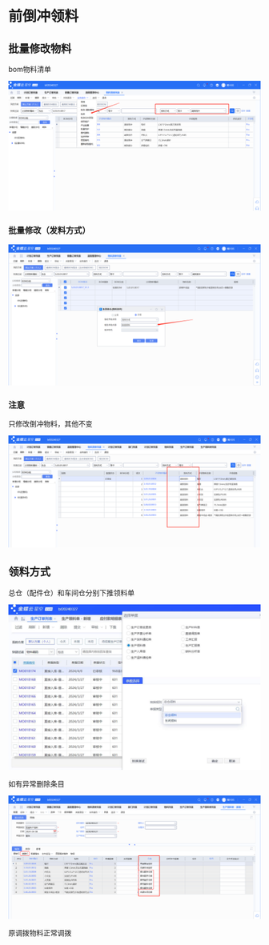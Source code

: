 # 前倒冲领料



## 批量修改物料

 bom物料清单

![](./前倒冲领料-img/批量修改bom清单.png)

### 批量修改（发料方式）

![](./前倒冲领料-img/批量修改bom清单02.png)

### 注意

只修改倒冲物料，其他不变

![](./前倒冲领料-img/批量修改bom清单04.png)



## 领料方式

总仓（配件仓）和车间仓分别下推领料单



![](./前倒冲领料-img/领料方式车间总仓.jpg)

如有异常删除条目

![](./前倒冲领料-img/批量修改bom清单05-01.png)

原调拨物料正常调拨

